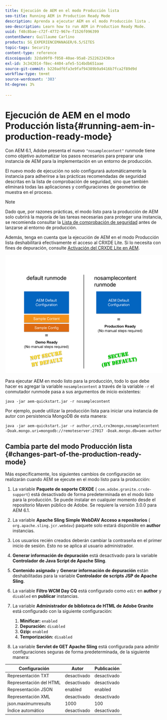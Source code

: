 ```yaml
---
title: Ejecución de AEM en el modo Producción lista
seo-title: Running AEM in Production Ready Mode
description: Aprenda a ejecutar AEM en el modo Producción lista .
seo-description: Learn how to run AEM in Production Ready Mode.
uuid: f48c8bae-c72f-4772-967e-f1526f096399
contentOwner: Guillaume Carlino
products: SG_EXPERIENCEMANAGER/6.5/SITES
topic-tags: Security
content-type: reference
discoiquuid: 32da99f0-f058-40ae-95a8-2522622438ce
exl-id: 3c342014-f8ec-4404-afe5-514bdb651aae
source-git-commit: b220adf6fa3e9faf94389b9a9416b7fca2f89d9d
workflow-type: tm+mt
source-wordcount: '383'
ht-degree: 3%

---
```


# Ejecución de AEM en el modo Producción lista{#running-aem-in-production-ready-mode}

Con AEM 6.1, Adobe presenta el nuevo `"nosamplecontent"` runmode tiene como objetivo automatizar los pasos necesarios para preparar una instancia de AEM para la implementación en un entorno de producción.

El nuevo modo de ejecución no solo configurará automáticamente la instancia para adherirse a las prácticas recomendadas de seguridad descritas en la lista de comprobación de seguridad, sino que también eliminará todas las aplicaciones y configuraciones de geometrixx de muestra en el proceso.

>[!NOTE]
>
>Dado que, por razones prácticas, el modo listo para la producción de AEM solo cubrirá la mayoría de las tareas necesarias para proteger una instancia, se recomienda consultar la [Lista de comprobación de seguridad](/help/sites-administering/security-checklist.md) antes de lanzarse al entorno de producción.
>
>Además, tenga en cuenta que la ejecución de AEM en el modo Producción lista deshabilitará efectivamente el acceso al CRXDE Lite. Si lo necesita con fines de depuración, consulte [Activación del CRXDE Lite en AEM](/help/sites-administering/enabling-crxde-lite.md).

![chlimage_1-83](assets/chlimage_1-83a.png)

Para ejecutar AEM en modo listo para la producción, todo lo que debe hacer es agregar la variable `nosamplecontent` a través de la variable `-r` el conmutador runmode pasa a sus argumentos de inicio existentes:

```shell
java -jar aem-quickstart.jar -r nosamplecontent
```

Por ejemplo, puede utilizar la producción lista para iniciar una instancia de autor con persistencia MongoDB de esta manera:

```shell
java -jar aem-quickstart.jar -r author,crx3,crx3mongo,nosamplecontent -Doak.mongo.uri=mongodb://remoteserver:27017 -Doak.mongo.db=aem-author
```

## Cambia parte del modo Producción lista {#changes-part-of-the-production-ready-mode}

Más específicamente, los siguientes cambios de configuración se realizarán cuando AEM se ejecute en el modo listo para la producción:

1. La variable **Paquete de soporte CRXDE** ( `com.adobe.granite.crxde-support`) está desactivado de forma predeterminada en el modo listo para la producción. Se puede instalar en cualquier momento desde el repositorio Maven público de Adobe. Se requiere la versión 3.0.0 para AEM 6.1.

1. La variable **Apache Sling Simple WebDAV Acceso a repositorios** ( `org.apache.sling.jcr.webdav`) paquete solo estará disponible en **author** instancias.

1. Los usuarios recién creados deberán cambiar la contraseña en el primer inicio de sesión. Esto no se aplica al usuario administrador.
1. **Generar información de depuración** está desactivado para la variable **Controlador de Java Script de Apache Sling**.

1. **Contenido asignado** y **Generar información de depuración** están deshabilitadas para la variable **Controlador de scripts JSP de Apache Sling**.

1. La variable **Filtro WCM Day CQ** está configurado como `edit` en **author** y `disabled` en **publicar** instancias.

1. La variable **Administrador de biblioteca de HTML de Adobe Granite** está configurado con la siguiente configuración:

   1. **Minificar:** `enabled`
   1. **Depuración:** `disabled`
   1. **Gzip:** `enabled`
   1. **Temporización:** `disabled`

1. La variable **Servlet de GET Apache Sling** está configurada para admitir configuraciones seguras de forma predeterminada, de la siguiente manera:

| **Configuración** | **Autor** | **Publicación** |
|---|---|---|
| Representación TXT | desactivado | desactivado |
| Representación del HTML | desactivado | desactivado |
| Representación JSON | enabled | enabled |
| Representación XML | desactivado | desactivado |
| json.maximumresults | 1000 | 100 |
| Índice automático | desactivado | desactivado |
